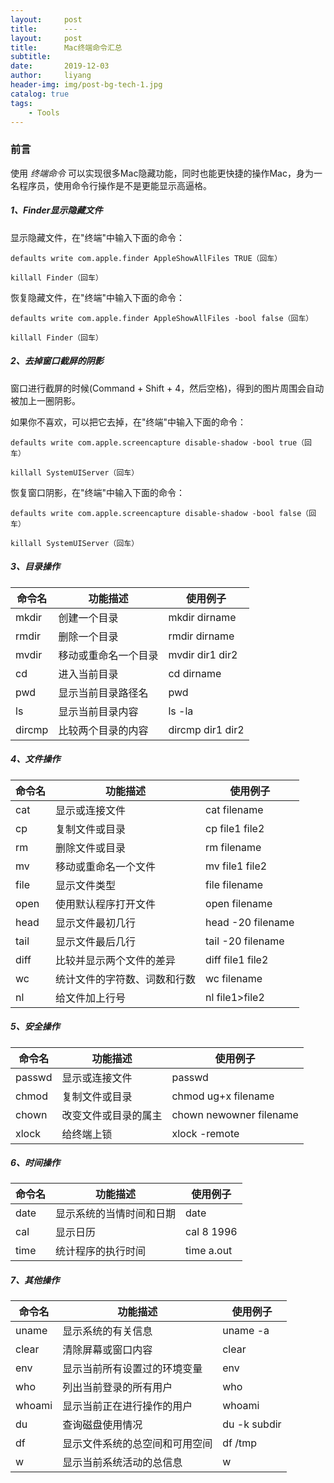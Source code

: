 ```yaml
---
layout:     post
title:      ---
layout:     post
title:      Mac终端命令汇总
subtitle:   
date:       2019-12-03
author:     liyang
header-img: img/post-bg-tech-1.jpg
catalog: true
tags:
    - Tools
---
```


### 前言

使用 *终端命令* 可以实现很多Mac隐藏功能，同时也能更快捷的操作Mac，身为一名程序员，使用命令行操作是不是更能显示高逼格。

##### 1、Finder显示隐藏文件

显示隐藏文件，在"终端"中输入下面的命令：

```
defaults write com.apple.finder AppleShowAllFiles TRUE（回车）  

killall Finder（回车）
```

恢复隐藏文件，在"终端"中输入下面的命令：

```
defaults write com.apple.finder AppleShowAllFiles -bool false（回车）

killall Finder（回车）
```

##### 2、去掉窗口截屏的阴影

窗口进行截屏的时候(Command + Shift + 4，然后空格)，得到的图片周围会自动被加上一圈阴影。

如果你不喜欢，可以把它去掉，在"终端"中输入下面的命令：

```
defaults write com.apple.screencapture disable-shadow -bool true（回车）

killall SystemUIServer（回车）
```

恢复窗口阴影，在"终端"中输入下面的命令：

```
defaults write com.apple.screencapture disable-shadow -bool false（回车）

killall SystemUIServer（回车）
```

##### 3、目录操作

命令名    | 功能描述       | 使用例子
------ | ---------- | ----------------
mkdir  | 创建一个目录     | mkdir dirname
rmdir  | 删除一个目录     | rmdir dirname
mvdir  | 移动或重命名一个目录 | mvdir dir1 dir2
cd     | 进入当前目录     | cd dirname
pwd    | 显示当前目录路径名  | pwd
ls     | 显示当前目录内容   | ls -la
dircmp | 比较两个目录的内容  | dircmp dir1 dir2

##### 4、文件操作

命令名  | 功能描述           | 使用例子
---- | -------------- | -----------------
cat  | 显示或连接文件        | cat filename
cp   | 复制文件或目录        | cp file1 file2
rm   | 删除文件或目录        | rm filename
mv   | 移动或重命名一个文件     | mv file1 file2
file | 显示文件类型         | file filename
open | 使用默认程序打开文件     | open filename
head | 显示文件最初几行       | head -20 filename
tail | 显示文件最后几行       | tail -20 filename
diff | 比较并显示两个文件的差异   | diff file1 file2
wc   | 统计文件的字符数、词数和行数 | wc filename
nl   | 给文件加上行号        | nl file1>file2

##### 5、安全操作

命令名  | 功能描述           | 使用例子
---- | -------------- | -----------------
passwd  | 显示或连接文件        | passwd
chmod   | 复制文件或目录        | chmod ug+x filename
chown   | 改变文件或目录的属主        | chown newowner filename
xlock   | 给终端上锁     | xlock -remote

##### 6、时间操作

命令名  | 功能描述           | 使用例子
---- | -------------- | -----------------
date  | 显示系统的当情时间和日期        | date
cal   | 显示日历        | cal 8 1996
time   | 统计程序的执行时间        | time a.out

##### 7、其他操作

命令名  | 功能描述           | 使用例子
---- | -------------- | -----------------
uname  | 显示系统的有关信息        | uname -a
clear   | 清除屏幕或窗口内容        | clear
env   | 显示当前所有设置过的环境变量       | env
who   | 列出当前登录的所有用户      | who
whoami   | 显示当前正在进行操作的用户       | whoami
du   | 查询磁盘使用情况       | du -k subdir
df   | 显示文件系统的总空间和可用空间       | df /tmp
w   | 显示当前系统活动的总信息       | w
